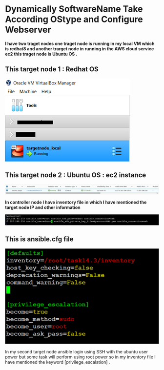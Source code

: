 # Dynamically SoftwareName Take According OStype and Configure Webserver

#### I have two traget nodes one traget node is running in my local VM which is redhat8 and another trarget node in running in the AWS cloud service ec2 this traget node is Ubuntu OS .

## This target node 1 : Redhat OS
<img src="Screenshots/local_target_node.png">

## This target node 2 : Ubuntu OS : ec2 instance
<img src="Screenshots/traget_node_ubuntu_ec2.PNG" >

**In controller node I have inventory file in which I have mentioned the target node IP and other information**

<img src="Screenshots/inventory.PNG" >

## This is ansible.cfg file

<img src="Screenshots/ansible_cfg.PNG">

In my second target node ansible login using SSH with the ubuntu user power but some task will perform using root power so in my inventory file I have mentioned the keyword [privilege_escalation] .
